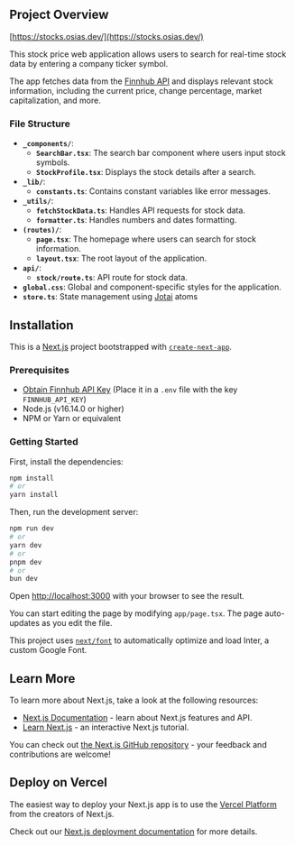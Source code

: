## Project Overview

[https://stocks.osias.dev/](https://stocks.osias.dev/)

This stock price web application allows users to search for real-time stock data by entering a company ticker symbol.

The app fetches data from the [Finnhub API](https://finnhub.io/docs/api/) and displays relevant stock information, including the current price, change percentage, market capitalization, and more.

### File Structure

- **`_components/`**:
  - **`SearchBar.tsx`**: The search bar component where users input stock symbols.
  - **`StockProfile.tsx`**: Displays the stock details after a search.
- **`_lib/`**:
  - **`constants.ts`**: Contains constant variables like error messages.
- **`_utils/`**:
  - **`fetchStockData.ts`**: Handles API requests for stock data.
  - **`formatter.ts`**: Handles numbers and dates formatting.
- **`(routes)/`**:
  - **`page.tsx`**: The homepage where users can search for stock information.
  - **`layout.tsx`**: The root layout of the application.
- **`api/`**:
  - **`stock/route.ts`**: API route for stock data.
- **`global.css`**: Global and component-specific styles for the application.
- **`store.ts`**: State management using [Jotai](https://jotai.org/) atoms

## Installation

This is a [Next.js](https://nextjs.org/) project bootstrapped with [`create-next-app`](https://github.com/vercel/next.js/tree/canary/packages/create-next-app).

### Prerequisites

- [Obtain Finnhub API Key](https://finnhub.io/) (Place it in a `.env` file with the key `FINNHUB_API_KEY`)
- Node.js (v16.14.0 or higher)
- NPM or Yarn or equivalent

### Getting Started

First, install the dependencies:

```bash
npm install
# or
yarn install
```

Then, run the development server:

```bash
npm run dev
# or
yarn dev
# or
pnpm dev
# or
bun dev
```

Open [http://localhost:3000](http://localhost:3000) with your browser to see the result.

You can start editing the page by modifying `app/page.tsx`. The page auto-updates as you edit the file.

This project uses [`next/font`](https://nextjs.org/docs/basic-features/font-optimization) to automatically optimize and load Inter, a custom Google Font.

## Learn More

To learn more about Next.js, take a look at the following resources:

- [Next.js Documentation](https://nextjs.org/docs) - learn about Next.js features and API.
- [Learn Next.js](https://nextjs.org/learn) - an interactive Next.js tutorial.

You can check out [the Next.js GitHub repository](https://github.com/vercel/next.js/) - your feedback and contributions are welcome!

## Deploy on Vercel

The easiest way to deploy your Next.js app is to use the [Vercel Platform](https://vercel.com/new?utm_medium=default-template&filter=next.js&utm_source=create-next-app&utm_campaign=create-next-app-readme) from the creators of Next.js.

Check out our [Next.js deployment documentation](https://nextjs.org/docs/deployment) for more details.

